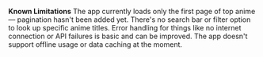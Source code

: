 **Known Limitations**
The app currently loads only the first page of top anime — pagination hasn't been added yet.
There's no search bar or filter option to look up specific anime titles.
Error handling for things like no internet connection or API failures is basic and can be improved.
The app doesn't support offline usage or data caching at the moment.
